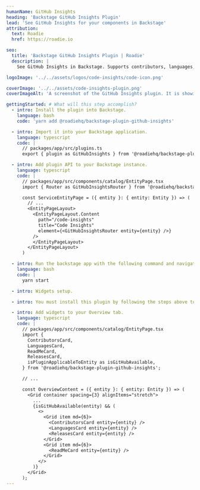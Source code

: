```yaml
---
humanName: GitHub Insights
heading: 'Backstage GitHub Insights Plugin'
lead: 'See GitHub Insights for your components in Backstage'
attribution:
  text: Roadie
  href: https://roadie.io

seo:
  title: 'Backstage GitHub Insights Plugin | Roadie'
  description: |
    See GitHub Insights in Backstage. Supports contributors, languages, readme and releases.

logoImage: '../../assets/logos/code-insights/code-icon.png'

coverImage: '../../assets/code-insights-plugin.png'
coverImageAlt: 'A screenshot of the GitHub Insights plugin. It is showing a code details for a sample component.'

gettingStarted: # What will this step accomplish?
  - intro: Install the plugin into Backstage.
    language: bash
    code: 'yarn add @roadiehq/backstage-plugin-github-insights'

  - intro: Import it into your Backstage application.
    language: typescript
    code: |
      // packages/app/src/plugins.ts
      export { plugin as GitHubInsights } from '@roadiehq/backstage-plugin-github-insights';

  - intro: Add plugin API to your Backstage instance.
    language: typescript
    code: |
      // packages/app/src/components/catalog/EntityPage.tsx
      import { Router as GitHubInsightsRouter } from '@roadiehq/backstage-plugin-github-insights';

      const ServiceEntityPage = ({ entity }: { entity: Entity }) => (
        // ...
        <EntityPageLayout>
          <EntityPageLayout.Content
            path="/code-insights"
            title="Code Insights"
            element={<GitHubInsightsRouter entity={entity} />}
          />
          </EntityPageLayout>
        </EntityPageLayout>
      )

  - intro: Run the backstage app with the following command and navigate to the services tab.
    language: bash
    code: |
      yarn start

  - intro: Widgets setup.

  - intro: You must install this plugin by following the steps above to add the widgets to your Overview. You might add only selected widgets or all of them.

  - intro: Add widgets to your Overview tab.
    language: typescript
    code: |
      // packages/app/src/components/catalog/EntityPage.tsx
      import {
        ContributorsCard,
        LanguagesCard,
        ReadMeCard,
        ReleasesCard,
        isPluginApplicableToEntity as isGitHubAvailable,
      } from '@roadiehq/backstage-plugin-github-insights';

      // ...

      const OverviewContent = ({ entity }: { entity: Entity }) => (
        <Grid container spacing={3} alignItems="stretch">
          ...
          {isGitHubAvailable(entity) && (
            <>
              <Grid item md={6}>
                <ContributorsCard entity={entity} />
                <LanguagesCard entity={entity} />
                <ReleasesCard entity={entity} />
              </Grid>
              <Grid item md={6}>
                <ReadMeCard entity={entity} />
              </Grid>
            </>
          )}
        </Grid>
      );
---
```

